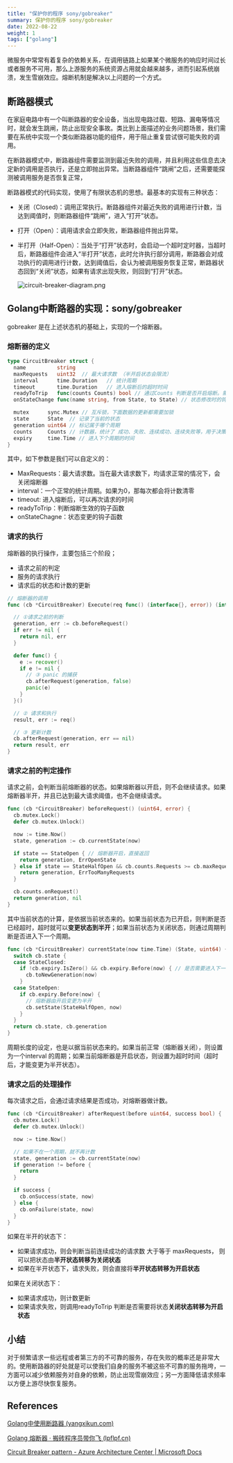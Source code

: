 ```yaml
---
title: "保护你的程序 sony/gobreaker"
summary: 保护你的程序 sony/gobreaker
date: 2022-08-22
weight: 1
tags: ["golang"]
---
```


微服务中常常有着复杂的依赖关系，在调用链路上如果某个微服务的响应时间过长或者服务不可用，那么上游服务的系统资源占用就会越来越多，进而引起系统崩溃，发生雪崩效应。熔断机制是解决以上问题的一个方式。

## 断路器模式

在家庭电路中有一个叫断路器的安全设备，当出现电路过载、短路、漏电等情况时，就会发生跳闸，防止出现安全事故。类比到上面描述的业务问题场景，我们需要在系统中实现一个类似断路器功能的组件，用于阻止重复尝试很可能失败的调用。

在断路器模式中，断路器组件需要监测到最近失败的调用，并且利用这些信息去决定新的调用是否执行，还是立即抛出异常。当断路器组件“跳闸”之后，还需要能探测被调用服务是否恢复正常，

断路器模式的代码实现，使用了有限状态机的思想。最基本的实现有三种状态：

- 关闭（Closed)：调用正常执行。断路器组件对最近失败的调用进行计数，当达到阈值时，则断路器组件“跳闸”，进入“打开”状态。

- 打开（Open）：调用请求会立即失败，断路器组件抛出异常。

- 半打开（Half-Open）：当处于“打开”状态时，会启动一个超时定时器，当超时后，断路器组件会进入“半打开”状态，此时允许执行部分调用，断路器会对成功执行的调用进行计数，达到阈值后，会认为被调用服务恢复正常，断路器状态回到“关闭”状态，如果有请求出现失败，则回到“打开”状态。

  ![circuit-breaker-diagram.png](https://cdn.gocn.vip/forum-user-images/20220821/08ee5bcf876c45baab4e39320d1e93eb.jpg)

## Golang中断路器的实现：sony/gobreaker

gobreaker 是在上述状态机的基础上，实现的一个熔断器。

### 熔断器的定义

```go
type CircuitBreaker struct {
  name          string
  maxRequests   uint32  // 最大请求数 （半开启状态会限流）
  interval      time.Duration   // 统计周期
  timeout       time.Duration   // 进入熔断后的超时时间
  readyToTrip   func(counts Counts) bool // 通过Counts 判断是否开启熔断。需要自定义
  onStateChange func(name string, from State, to State) // 状态修改时的钩子函数

  mutex      sync.Mutex // 互斥锁，下面数据的更新都需要加锁
  state      State  // 记录了当前的状态
  generation uint64 // 标记属于哪个周期
  counts     Counts // 计数器，统计了 成功、失败、连续成功、连续失败等，用于决策是否进入熔断
  expiry     time.Time // 进入下个周期的时间
}
```

其中，如下参数是我们可以自定义的：

- MaxRequests：最大请求数。当在最大请求数下，均请求正常的情况下，会关闭熔断器
- interval：一个正常的统计周期。如果为0，那每次都会将计数清零
- timeout: 进入熔断后，可以再次请求的时间
- readyToTrip：判断熔断生效的钩子函数
- onStateChagne：状态变更的钩子函数

### 请求的执行

熔断器的执行操作，主要包括三个阶段；

- 请求之前的判定
- 服务的请求执行
- 请求后的状态和计数的更新

```go
// 熔断器的调用
func (cb *CircuitBreaker) Execute(req func() (interface{}, error)) (interface{}, error) {

  // ①请求之前的判断
  generation, err := cb.beforeRequest()
  if err != nil {
    return nil, err
  }

  defer func() {
    e := recover()
    if e != nil {
      // ③ panic 的捕获
      cb.afterRequest(generation, false)
      panic(e)
    }
  }()

  // ② 请求和执行
  result, err := req()

  // ③ 更新计数
  cb.afterRequest(generation, err == nil)
  return result, err
}
```

### 请求之前的判定操作

请求之前，会判断当前熔断器的状态。如果熔断器以开启，则不会继续请求。如果熔断器半开，并且已达到最大请求阈值，也不会继续请求。

```go
func (cb *CircuitBreaker) beforeRequest() (uint64, error) {
  cb.mutex.Lock()
  defer cb.mutex.Unlock()

  now := time.Now()
  state, generation := cb.currentState(now)

  if state == StateOpen { // 熔断器开启，直接返回
    return generation, ErrOpenState
  } else if state == StateHalfOpen && cb.counts.Requests >= cb.maxRequests { // 如果是半打开的状态，并且请求次数过多了，则直接返回
    return generation, ErrTooManyRequests
  }

  cb.counts.onRequest()
  return generation, nil
}
```

其中当前状态的计算，是依据当前状态来的。如果当前状态为已开启，则判断是否已经超时，超时就可以**变更状态到半开**；如果当前状态为关闭状态，则通过周期判断是否进入下一个周期。

```go
func (cb *CircuitBreaker) currentState(now time.Time) (State, uint64) {
  switch cb.state {
  case StateClosed:
    if !cb.expiry.IsZero() && cb.expiry.Before(now) { // 是否需要进入下一个计数周期
      cb.toNewGeneration(now)
    }
  case StateOpen:
    if cb.expiry.Before(now) {
      // 熔断器由开启变更为半开
      cb.setState(StateHalfOpen, now)
    }
  }
  return cb.state, cb.generation
}
```

周期长度的设定，也是以据当前状态来的。如果当前正常（熔断器关闭），则设置为一个interval 的周期；如果当前熔断器是开启状态，则设置为超时时间（超时后，才能变更为半开状态）。

### 请求之后的处理操作

每次请求之后，会通过请求结果是否成功，对熔断器做计数。

```go
func (cb *CircuitBreaker) afterRequest(before uint64, success bool) {
  cb.mutex.Lock()
  defer cb.mutex.Unlock()

  now := time.Now()

  // 如果不在一个周期，就不再计数
  state, generation := cb.currentState(now)
  if generation != before {
    return
  }

  if success {
    cb.onSuccess(state, now)
  } else {
    cb.onFailure(state, now)
  }
}
```

如果在半开的状态下：

- 如果请求成功，则会判断当前连续成功的请求数 大于等于 maxRequests， 则可以把状态由**半开状态转移为关闭状态**
- 如果在半开状态下，请求失败，则会直接将**半开状态转移为开启状态**

如果在关闭状态下：

- 如果请求成功，则计数更新
- 如果请求失败，则调用readyToTrip 判断是否需要将状态**关闭状态转移为开启状态**

## 小结

对于频繁请求一些远程或者第三方的不可靠的服务，存在失败的概率还是非常大的。使用断路器的好处就是可以使我们自身的服务不被这些不可靠的服务拖垮，一方面可以减少依赖服务对自身的依赖，防止出现雪崩效应；另一方面降低请求频率以方便上游尽快恢复服务。

## References

[Golang中使用断路器 (yangxikun.com)](https://yangxikun.com/golang/2019/08/10/golang-circuit.html)

[Golang 熔断器 · 搬砖程序员带你飞 (lpflpf.cn)](https://blog.lpflpf.cn/passages/circuit-breaker/)

[Circuit Breaker pattern - Azure Architecture Center | Microsoft Docs](https://docs.microsoft.com/en-us/azure/architecture/patterns/circuit-breaker#context-and-problem)